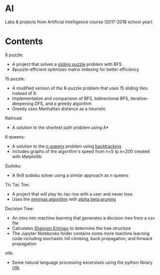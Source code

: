 # AI
Labs &amp; projects from Artificial Intelligence course (2017-2018 school year)

# Contents

8 puzzle:

* A project that solves a [sliding puzzle](https://en.wikipedia.org/wiki/Sliding_puzzle) problem with BFS
* 8puzzle-efficient optimizes matrix indexing for better efficiency

15 puzzle: 

* A modified version of the 8-puzzle problem that uses 15 sliding tiles instead of 8
* Implementation and comparision of BFS, bidirectional BFS, iterative-deepening DFS, and a greedy algorithm
* Greedy uses Manhattan distance as a heuristic

Railroad:

* A solution to the shortest path problem using A*

8 queens:

* A solution to the [n queens](https://en.wikipedia.org/wiki/Eight_queens_puzzle) problem using [backtracking](https://en.wikipedia.org/wiki/Backtracking)
* Includes graphs of the algorithm's speed from n=5 tp n=200 created with Matplotlib


Sudoku:

* A 9x9 sudoku solver using a similar approach as n queens

Tic Tac Toe:

* A project that will play tic-tac-toe with a user and never lose
* Uses the [minimax algorithm](https://en.wikipedia.org/wiki/Minimax) with [alpha beta pruning](https://en.wikipedia.org/wiki/Alpha%E2%80%93beta_pruning)

Decision Tree:

* An intro into machine learning that generates a decision tree from a csv file
* Calculates [Shannon Entropy](https://en.wiktionary.org/wiki/Shannon_entropy) to determine the tree structure
* The Jupyter Notebooks folder contains some more machine learning code including stochastic hill climbing, back propagation, and forward propagation

nltk:

* Some natural language processing excersises using the python library [nltk](https://www.nltk.org/)


